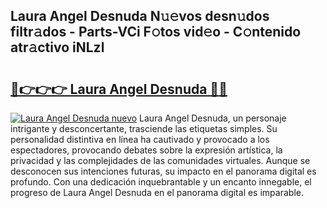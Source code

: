 ## Laura Angel Desnuda N𝚞𝚎vos desn𝚞dos filtr𝚊dos - Parts-VCi F𝚘tos vid𝚎o - C𝚘ntenido atr𝚊ctivo iNLzl

# <h2><a href="http://mb3047.tromn.icu/?c=Laura+Angel+Desnuda">🔗👉👉👉 Laura Angel Desnuda 🔗🔗</a></h2>

[![Laura Angel Desnuda nuevo](https://i.imgur.com/pEAQMta.gif)](http://mb3047.tromn.icu/?c=Laura+Angel+Desnuda)
Laura Angel Desnuda, un personaje intrigante y desconcertante, trasciende las etiquetas simples. Su personalidad distintiva en línea ha cautivado y provocado a los espectadores, provocando debates sobre la expresión artística, la privacidad y las complejidades de las comunidades virtuales. Aunque se desconocen sus intenciones futuras, su impacto en el panorama digital es profundo. Con una dedicación inquebrantable y un encanto innegable, el progreso de Laura Angel Desnuda en el panorama digital es imparable.
